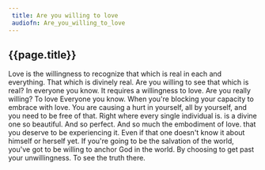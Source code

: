 ```yaml
---
 title: Are you willing to love
 audiofn: Are_you_willing_to_love
---
```


## {{page.title}}

Love is the willingness to recognize that which is real in each and
everything. That which is divinely real. Are you willing to see that
which is real? In everyone you know. It requires a willingness to love.
Are you really willing? To love Everyone you know. When you're blocking
your capacity to embrace with love. You are causing a hurt in yourself,
all by yourself, and you need to be free of that. Right where every
single individual is. is a divine one so beautiful. And so perfect. And
so much the embodiment of love. that you deserve to be experiencing it.
Even if that one doesn't know it about himself or herself yet. If you're
going to be the salvation of the world, you've got to be willing to
anchor God in the world. By choosing to get past your unwillingness. To
see the truth there.

